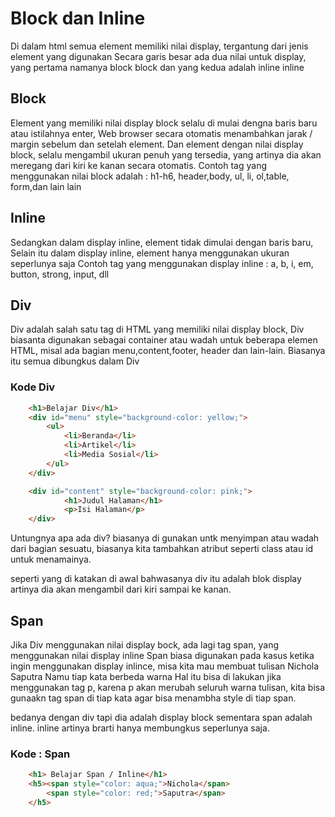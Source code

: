 # Block dan Inline
Di dalam html semua element memiliki nilai display, tergantung dari jenis element yang digunakan
Secara garis besar ada dua nilai untuk display, yang pertama namanya block block dan yang kedua adalah inline inline

## Block
Element yang memiliki nilai display block selalu di mulai dengna baris baru atau istilahnya enter,
Web browser secara otomatis menambahkan jarak / margin sebelum dan setelah element.
Dan element dengan nilai display block, selalu mengambil ukuran penuh yang tersedia, yang artinya dia akan meregang dari kiri ke kanan secara otomatis.
Contoh tag yang menggunakan nilai block adalah : 
h1-h6, header,body, ul, li, ol,table, form,dan lain lain

## Inline
Sedangkan dalam display inline, element tidak dimulai dengan baris baru, Selain itu dalam display inline, element hanya menggunakan ukuran seperlunya saja 
Contoh tag yang menggunakan display inline : 
a, b, i, em, button, strong, input, dll

## Div
Div adalah salah satu tag di HTML yang memiliki nilai display block, Div biasanta digunakan sebagai container atau wadah untuk beberapa elemen HTML, misal ada bagian menu,content,footer, header dan lain-lain.
Biasanya itu semua dibungkus dalam Div

### Kode Div
```html
    <h1>Belajar Div</h1>
    <div id="menu" style="background-color: yellow;">
        <ul>
            <li>Beranda</li>
            <li>Artikel</li>
            <li>Media Sosial</li>
        </ul>
    </div>

    <div id="content" style="background-color: pink;">
            <h1>Judul Halaman</h1>
            <p>Isi Halaman</p>
    </div>
```
 
Untungnya apa ada div? biasanya di gunakan untk menyimpan atau wadah dari bagian sesuatu, biasanya kita tambahkan atribut seperti class atau id untuk menamainya.

seperti yang di katakan di awal bahwasanya div itu adalah blok display artinya dia akan mengambil dari kiri sampai ke kanan.

## Span
Jika Div menggunakan nilai display bock, ada lagi tag span, yang menggunakan nilai display inline
Span biasa digunakan pada kasus ketika ingin menggunakan display inlince, misa kita mau membuat tulisan Nichola Saputra Namu tiap kata berbeda warna
Hal itu bisa di lakukan jika menggunakan tag p, karena p akan merubah seluruh warna tulisan, kita bisa gunaakn tag span di tiap kata agar bisa menambha style di tiap span.

bedanya dengan div tapi dia adalah display block sementara span adalah inline. inline artinya brarti hanya membungkus seperlunya saja.

### Kode : Span
```html
    <h1> Belajar Span / Inline</h1>
    <h5><span style="color: aqua;">Nichola</span>
        <span style="color: red;">Saputra</span>
    </h5>
```

